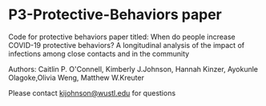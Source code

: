 # P3-Protective-Behaviors paper
Code for protective behaviors paper titled: When do people increase COVID-19 protective behaviors? A longitudinal analysis of the impact of infections among close contacts and in the community

Authors: Caitlin P. O'Connell, Kimberly J.Johnson, Hannah Kinzer, Ayokunle Olagoke,Olivia Weng, Matthew W.Kreuter

Please contact kijohnson@wustl.edu for questions
